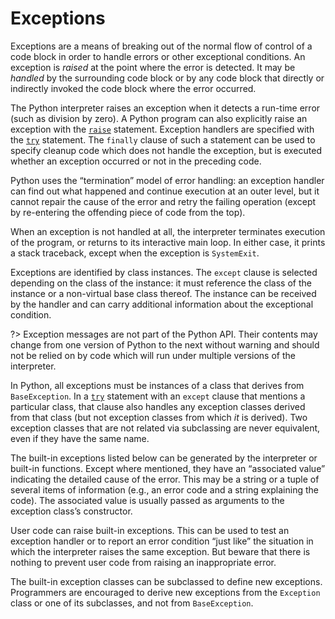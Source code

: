 # Exceptions
Exceptions are a means of breaking out of the normal flow of control of a code block in order to handle errors or other exceptional conditions. An exception is *raised* at the point where the error is detected. It may be *handled* by the surrounding code block or by any code block that directly or indirectly invoked the code block where the error occurred.

The Python interpreter raises an exception when it detects a run-time error (such as division by zero). A Python program can also explicitly raise an exception with the [`raise`](/statements/raise.md) statement. Exception handlers are specified with the [`try`](/statements/try.md) statement. The `finally` clause of such a statement can be used to specify cleanup code which does not handle the exception, but is executed whether an exception occurred or not in the preceding code.

Python uses the “termination” model of error handling: an exception handler can find out what happened and continue execution at an outer level, but it cannot repair the cause of the error and retry the failing operation (except by re-entering the offending piece of code from the top).

When an exception is not handled at all, the interpreter terminates execution of the program, or returns to its interactive main loop. In either case, it prints a stack traceback, except when the exception is `SystemExit`.

Exceptions are identified by class instances. The `except` clause is selected depending on the class of the instance: it must reference the class of the instance or a non-virtual base class thereof. The instance can be received by the handler and can carry additional information about the exceptional condition.

?> Exception messages are not part of the Python API. Their contents may change from one version of Python to the next without warning and should not be relied on by code which will run under multiple versions of the interpreter.

In Python, all exceptions must be instances of a class that derives from `BaseException`. In a [`try`](/statements/try.md) statement with an `except` clause that mentions a particular class, that clause also handles any exception classes derived from that class (but not exception classes from which *it* is derived). Two exception classes that are not related via subclassing are never equivalent, even if they have the same name.

The built-in exceptions listed below can be generated by the interpreter or built-in functions. Except where mentioned, they have an “associated value” indicating the detailed cause of the error. This may be a string or a tuple of several items of information (e.g., an error code and a string explaining the code). The associated value is usually passed as arguments to the exception class’s constructor.

User code can raise built-in exceptions. This can be used to test an exception handler or to report an error condition “just like” the situation in which the interpreter raises the same exception. But beware that there is nothing to prevent user code from raising an inappropriate error.

The built-in exception classes can be subclassed to define new exceptions. Programmers are encouraged to derive new exceptions from the `Exception` class or one of its subclasses, and not from `BaseException`.